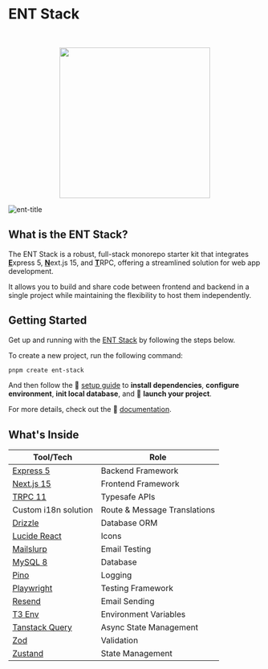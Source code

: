 # ENT Stack

&nbsp;

<p align="center">
<img src="https://github.com/user-attachments/assets/c3c579a8-6ae8-46cf-a854-46d382473dbc" width="300">
</p>

![ent-title](https://github.com/user-attachments/assets/9b4b4cf5-a2ca-4e9b-b498-3362cc7953b1)

## What is the ENT Stack?

The ENT Stack is a robust, full-stack monorepo starter kit that integrates <ins>**E**</ins>xpress 5, <ins>**N**</ins>ext.js 15, and <ins>**T**</ins>RPC, offering a streamlined solution for web app development.

It allows you to build and share code between frontend and backend in a single project while maintaining the flexibility to host them independently.

## Getting Started

Get up and running with the [ENT Stack](https://ironexdev.github.io/ent-stack-documentation) by following the steps below.

To create a new project, run the following command:

```bash
pnpm create ent-stack
```

And then follow the 🔧 [setup guide](https://ironexdev.github.io/ent-stack-documentation/ent-stack/setup) to **install dependencies**, **configure environment**, **init local database**, and 🚀 **launch your project**.

For more details, check out the 📄 [documentation](https://ironexdev.github.io/ent-stack-documentation/ent-stack/documentation).

## What's Inside

| Tool/Tech                                                      | Role                         |
|----------------------------------------------------------------|------------------------------|
| [Express 5](https://expressjs.com)                             | Backend Framework            |
| [Next.js 15](https://nextjs.org)                               | Frontend Framework           |
| [TRPC 11](https://trpc.io)                                     | Typesafe APIs                |
| Custom i18n solution                                           | Route & Message Translations |
| [Drizzle](https://orm.drizzle.team)                            | Database ORM                 |
| [Lucide React](https://lucide.dev/guide/packages/lucide-react) | Icons                        |
| [Mailslurp](https://mailslurp.com)                             | Email Testing                |
| [MySQL 8](https://www.mysql.com)                               | Database                     |
| [Pino](https://getpino.io)                                     | Logging                      |
| [Playwright](https://playwright.dev)                           | Testing Framework            |
| [Resend](https://resend.com)                                   | Email Sending                |
| [T3 Env](https://env.t3.gg)                                    | Environment Variables        |
| [Tanstack Query](https://tanstack.com/query)                   | Async State Management       |
| [Zod](https://zod.dev)                                         | Validation                   |
| [Zustand](https://zustand-demo.pmnd.rs)                        | State Management             |
